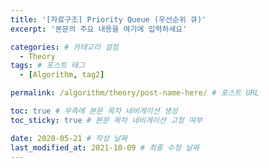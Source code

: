 ```yaml
---
title: '[자료구조] Priority Queue (우선순위 큐)'
excerpt: '본문의 주요 내용을 여기에 입력하세요'

categories: # 카테고리 설정
  - Theory
tags: # 포스트 태그
  - [Algorithm, tag2]

permalink: /algorithm/theory/post-name-here/ # 포스트 URL

toc: true # 우측에 본문 목차 네비게이션 생성
toc_sticky: true # 본문 목차 네비게이션 고정 여부

date: 2020-05-21 # 작성 날짜
last_modified_at: 2021-10-09 # 최종 수정 날짜
---
```

